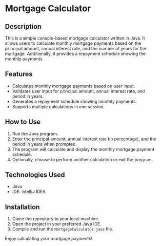# Mortgage Calculator

## Description
This is a simple console-based mortgage calculator written in Java. It allows users to calculate monthly mortgage payments based on the principal amount, annual interest rate, and the number of years for the mortgage. Additionally, it provides a repayment schedule showing the monthly payments.

## Features
- Calculates monthly mortgage payments based on user input.
- Validates user input for principal amount, annual interest rate, and period in years.
- Generates a repayment schedule showing monthly payments.
- Supports multiple calculations in one session.

## How to Use
1. Run the Java program.
2. Enter the principal amount, annual interest rate (in percentage), and the period in years when prompted.
3. The program will calculate and display the monthly mortgage payment schedule.
4. Optionally, choose to perform another calculation or exit the program.

## Technologies Used
- Java
- IDE: IntelliJ IDEA

## Installation
1. Clone the repository to your local machine.
2. Open the project in your preferred Java IDE.
3. Compile and run the `MortgageCalculator.java` file.

Enjoy calculating your mortgage payments!

#

